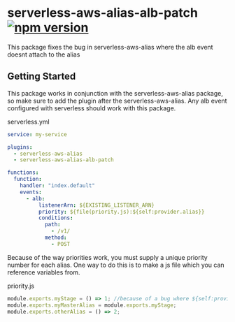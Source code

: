 # serverless-aws-alias-alb-patch [![npm version](https://img.shields.io/npm/v/serverless-aws-alias-alb-patch.svg)](https://www.npmjs.com/package/serverless-aws-alias-alb-patch)
This package fixes the bug in serverless-aws-alias where the alb event doesnt attach to the alias

## Getting Started
This package works in conjunction with the serverless-aws-alias package, so make sure to add the plugin after the serverless-aws-alias.
Any alb event configured with serverless should work with this package.

serverless.yml
```yaml
service: my-service

plugins:
  - serverless-aws-alias
  - serverless-aws-alias-alb-patch

functions:
  function:
    handler: "index.default"
    events:
      - alb:
          listenerArn: ${EXISTING_LISTENER_ARN}
          priority: ${file(priority.js):${self:provider.alias}}
          conditions:
            path:
              - /v1/
            method:
              - POST
```

Because of the way priorities work, you must supply a unique priority number for each alias. One way to do this is to make a js file which you
can reference variables from.

priority.js
```javascript
module.exports.myStage = () => 1; //because of a bug where ${self:provider.alias} is the name of the stage even if you rename it using --masterAlias
module.exports.myMasterAlias = module.exports.myStage;
module.exports.otherAlias = () => 2;
```